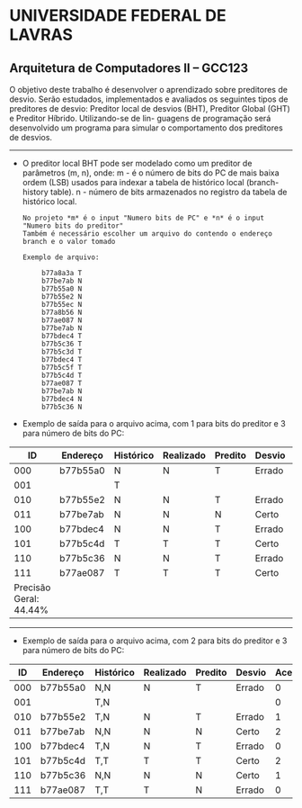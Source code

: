 # UNIVERSIDADE FEDERAL DE LAVRAS

## Arquitetura de Computadores II – GCC123

O objetivo deste trabalho é desenvolver o aprendizado sobre preditores de desvio. Serão
estudados, implementados e avaliados os seguintes tipos de preditores de desvio: Preditor
local de desvios (BHT), Preditor Global (GHT) e Preditor Híbrido. Utilizando-se de lin-
guagens de programação será desenvolvido um programa para simular o comportamento
dos preditores de desvios.

---

- O preditor local BHT pode ser modelado como um preditor de parâmetros (m, n),
  onde:
  m - é o número de bits do PC de mais baixa ordem (LSB) usados para indexar a
  tabela de histórico local (branch-history table).
  n - número de bits armazenados no registro da tabela de histórico local.

      No projeto *m* é o input "Numero bits de PC" e *n* é o input "Numero bits do preditor"
      Também é necessário escolher um arquivo do contendo o endereço branch e o valor tomado

      Exemplo de arquivo:

```
		b77a8a3a T
		b77be7ab N
		b77b55a0 N
		b77b55e2 N
		b77b55ec N
		b77a8b56 N
		b77ae087 N
		b77be7ab N
		b77bdec4 T
		b77b5c36 T
		b77b5c3d T
		b77bdec4 T
		b77b5c5f T
		b77b5c4d T
		b77ae087 T
		b77be7ab N
		b77bdec4 N
		b77b5c36 N

```

- Exemplo de saída para o arquivo acima, com 1 para bits do preditor e 3 para número de bits do PC:

| ID                     | Endereço | Histórico | Realizado | Predito | Desvio | Acertos | Total | Precisão |
| ---------------------- | -------- | --------- | --------- | ------- | ------ | ------- | ----- | -------- |
| 000                    | b77b55a0 | N         | N         | T       | Errado | 0       | 1     | 0.00%    |
| 001                    |          | T         |           |         |        | 0       | 0     | NA       |
| 010                    | b77b55e2 | N         | N         | T       | Errado | 1       | 2     | 50.00%   |
| 011                    | b77be7ab | N         | N         | N       | Certo  | 2       | 3     | 66.67%   |
| 100                    | b77bdec4 | N         | N         | T       | Errado | 1       | 4     | 25.00%   |
| 101                    | b77b5c4d | T         | T         | T       | Certo  | 2       | 2     | 100.00%  |
| 110                    | b77b5c36 | N         | N         | T       | Errado | 0       | 3     | 0.00%    |
| 111                    | b77ae087 | T         | T         | T       | Certo  | 1       | 3     | 33.33%   |
| Precisão Geral: 44.44% |

---

- Exemplo de saída para o arquivo acima, com 2 para bits do preditor e 3 para número de bits do PC:

| ID  | Endereço | Histórico | Realizado | Predito | Desvio | Acertos | Total | Precisão |
| --- | -------- | --------- | --------- | ------- | ------ | ------- | ----- | -------- |
| 000 | b77b55a0 | N,N       | N         | T       | Errado | 0       | 1     | 0.00%    |
| 001 |          | T,N       |           |         |        | 0       | 0     | NA       |
| 010 | b77b55e2 | T,N       | N         | T       | Errado | 1       | 2     | 50.00%   |
| 011 | b77be7ab | N,N       | N         | N       | Certo  | 2       | 3     | 66.67%   |
| 100 | b77bdec4 | T,N       | N         | T       | Errado | 0       | 4     | 0.00%    |
| 101 | b77b5c4d | T,T       | T         | T       | Certo  | 2       | 2     | 100.00%  |
| 110 | b77b5c36 | N,N       | N         | N       | Certo  | 1       | 3     | 33.33%   |
| 111 | b77ae087 | T,T       | T         | N       | Errado | 0       | 3     | 0.00%    |
